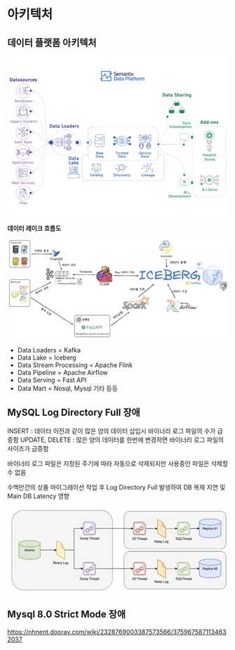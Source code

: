 # 아키텍처

## 데이터 플랫폼 아키텍처

![datalake](./images/bbb.gif)
**데이터 레이크 흐름도**

![data](./images/data_platform.png)
- Data Loaders = Kafka
- Data Lake = Iceberg
- Data Stream Processing = Apache Flink
- Data Pipeline = Apache Airflow
- Data Serving = Fast API
- Data Mart = Nosql, Mysql 기타 등등

## MySQL Log Directory Full 장애

INSERT : 데이터 이전과 같이 많은 양의 데이터 삽입시 바이너리 로그 파일의 수가 급증함
UPDATE, DELETE : 많은 양의 데이터를 한번에 변경하면 바이너리 로그 파일의 사이즈가 급증함

바이너리 로그 파일은 지정된 주기에 따라 자동으로 삭제되지만 사용중인 파일은 삭제할 수 없음

수백만건의 상품 마이그레이션 작업 후 Log Directory Full 발생하여 DB 복제 지연 및 Main DB Latency 영향

![log](./images/BinaryLog.png)


## Mysql 8.0 Strict Mode 장애
https://nhnent.dooray.com/wiki/2328769003387573566/3759675871134632037
